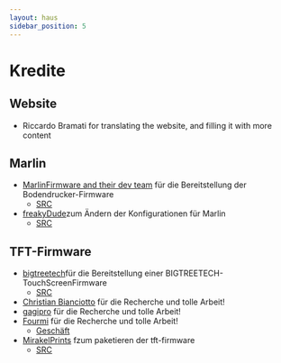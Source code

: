 ```yaml
---
layout: haus
sidebar_position: 5
---
```


# Kredite
## Website
- Riccardo Bramati for translating the website, and filling it with more content
## Marlin
- [MarlinFirmware and their dev team](https://marlinfw.org/) für die Bereitstellung der Bodendrucker-Firmware
  - [SRC](https://github.com/MarlinFirmware/Marlin)
- [freakyDude](https://blog.freakydu.de/)zum Ändern der Konfigurationen für Marlin
  - [SRC](https://github.com/freakydude/Marlin)

## TFT-Firmware
- [bigtreetech](https://bigtree-tech.com/de/)für die Bereitstellung einer BIGTREETECH-TouchScreenFirmware
  - [SRC](https://github.com/bigtreetech/BIGTREETECH-TouchScreenFirmware)
- [Christian Bianciotto](https://github.com/ciotto) für die Recherche und tolle Arbeit!
- [gagipro](https://github.com/gagipro) für die Recherche und tolle Arbeit!
- [Fourmi](https://github.com/Fourmi) für die Recherche und tolle Arbeit!
  - [Geschäft](https://www.hotends.fr)
- [MirakelPrints](https://github.com/MirakelPrints) fzum paketieren der tft-firmware
  - [SRC](https://github.com/MirakelPrints/BIGTREETECH-TouchScreenFirmware)